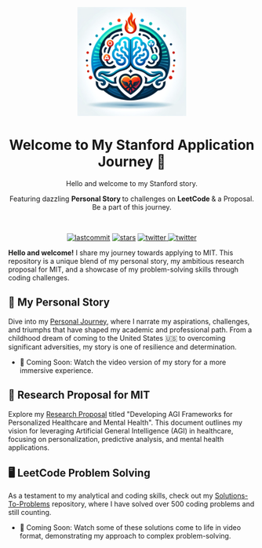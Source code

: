 <p align=center>
  <img height="222px" src="https://github.com/aurimas13/Stanford_Application/blob/main/Public/logo.jpeg"/>
</p>
<h1 align="center"> Welcome to My Stanford Application Journey 🚀 </h1>
<p align="center"> Hello and welcome to my Stanford story. </p>
<p align="center"> Featuring dazzling <b> Personal Story </b> to challenges on <b> LeetCode </b> & a Proposal. Be a part of this journey. </p>
<br>
<p align=center>
  <a href="https://img.shields.io/github/last-commit/aurimas13/Stanford_Application"><img alt="lastcommit" src="https://img.shields.io/github/last-commit/aurimas13/Stanford_Application?style=social"/></a>
  <a href="https://img.shields.io/github/stars/aurimas13/Stanford_Application"><img alt="stars" src="https://img.shields.io/github/stars/aurimas13/Stanford_Application?style=social"/></a>
  <a href="https://img.shields.io/github/forks/aurimas13/Stanford_Application"><img alt="twitter" src="https://img.shields.io/github/forks/aurimas13/Stanford_Application?style=social"/>
  <a href="https://twitter.com/AurimasNausedas"><img alt="twitter" src="https://img.shields.io/twitter/follow/AurimasNausedas?style=social"/></a>

**Hello and welcome!** I share my journey towards applying to MIT. This repository is a unique blend of my personal story, my ambitious research proposal for MIT, and a showcase of my problem-solving skills through coding challenges.

## 📘 My Personal Story

Dive into my [Personal Journey](https://github.com/aurimas13/MIT_Application/blob/main/BIO_MIT_PS.pdf), where I narrate my aspirations, challenges, and triumphs that have shaped my academic and professional path. From a childhood dream of coming to the United States 🇺🇸 to overcoming significant adversities, my story is one of resilience and determination.

- 🎥 Coming Soon: Watch the video version of my story for a more immersive experience.

## 🧬 Research Proposal for MIT
Explore my [Research Proposal](https://github.com/aurimas13/MIT_Application/blob/main/Research_Proposal_MIT.pdf) titled "Developing AGI Frameworks for Personalized Healthcare and Mental Health". This document outlines my vision for leveraging Artificial General Intelligence (AGI) in healthcare, focusing on personalization, predictive analysis, and mental health applications.

## 🖥️ LeetCode Problem Solving
As a testament to my analytical and coding skills, check out my [Solutions-To-Problems](https://github.com/aurimas13/Solutions-To-Problems) repository, where I have solved over 500 coding problems and still counting. 

- 🎥 Coming Soon: Watch some of these solutions come to life in video format, demonstrating my approach to complex problem-solving.
